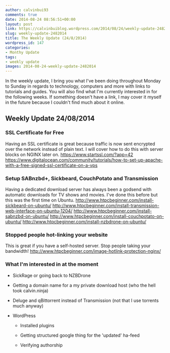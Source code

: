 ```yaml
---
author: calvinbui93
comments: true
date: 2014-08-24 08:56:51+00:00
layout: post
link: https://calvinbuiblog.wordpress.com/2014/08/24/weekly-update-2482014/
slug: weekly-update-2482014
title: The Weekly Update (24/8/2014)
wordpress_id: 147
categories:
- Monthy Update
tags:
- weekly update
images: 2014-08-24-weekly-update-2482014
---
```


In the weekly update, I bring you what I've been doing throughout Monday to Sunday in regards to technology, computers and more with links to tutorials and guides. You will also find what I'm currently interested in for the following weeks. If something doesn't have a link, I may cover it myself in the future because I couldn't find much about it online. <!-- more -->


## Weekly Update 24/08/2014




### SSL Certificate for Free


Having an SSL certificate is great because traffic is now sent encrypted over the network instead of plain text. I will cover how to do this with server blocks on NGINX later on. https://www.startssl.com/?app=42 https://www.digitalocean.com/community/tutorials/how-to-set-up-apache-with-a-free-signed-ssl-certificate-on-a-vps


### Setup SABnzbd+, Sickbeard, CouchPotato and Transmission


Having a dedicated download server has always been a godsend with automatic downloads for TV shows and movies. I've done this before but this was the first time on Ubuntu. http://www.htpcbeginner.com/install-sickbeard-on-ubuntu/ http://www.htpcbeginner.com/install-transmission-web-interface-on-ubuntu-1204/ http://www.htpcbeginner.com/install-sabnzbd-on-ubuntu/ http://www.htpcbeginner.com/install-couchpotato-on-ubuntu/ http://www.htpcbeginner.com/install-nzbdrone-on-ubuntu/


### Stopped people hot-linking your website


This is great if you have a self-hosted server. Stop people taking your bandwidth! http://www.htpcbeginner.com/image-hotlink-protection-nginx/


### What I'm interested in at the moment





	
  * SickRage or going back to NZBDrone

	
  * Getting a domain name for a my private download host (who the hell took calvin.ninja)

	
  * Deluge and qBittorrent instead of Transmission (not that I use torrents much anyway)

	
  * WordPress

	
    * Installed plugins

	
    * Getting structured google thing for the 'updated' ha-feed

	
    * Verifying authorship





